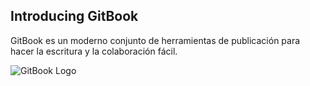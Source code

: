 ##  Introducing GitBook

GitBook es un moderno conjunto de herramientas de publicación para hacer la escritura y la colaboración fácil.

![GitBook Logo](https://ek8whxe.cloudimg.io/s/width/256/https://www.gitbook.com/assets/images/logo/128.png)

